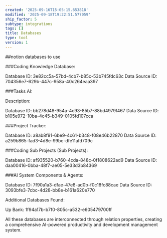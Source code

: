 ```yaml
---
created: '2025-09-16T15:05:15.653818'
modified: '2025-09-18T19:22:51.577059'
ship_factor: 5
subtype: integrations
tags: []
title: Databases
type: tool
version: 1
---
```


##notion databases to use

###Coding Knowledge Database:

Database ID: 3e82cc5a-57bd-4cb7-b85c-53b745fdc63c
Data Source ID: 704356e7-629b-447c-958a-40c264eaa397

###Tasks AI:

Description: 

Database ID: bb278d48-954a-4c93-85b7-88bd4979f467
Data Source ID: b105e972-10ba-4c45-b349-0105fd107cca

###Project Tracker:

Database ID: a8ab8f91-6be9-4c61-b348-f08e46b22870
Data Source ID: a259b865-fad3-4d8e-99bc-dfe11afd709c

###Coding Sub Projects (Sub Projects):

Database ID: af935520-b760-4cda-848c-0f1808622ad9
Data Source ID: daa00416-0bba-48f7-ae05-5e33d3b84369

###AI System Components & Agents:

Database ID: 7f90a1a3-dfae-47e8-ad0b-f0c18fc88cae
Data Source ID: 3093bfe3-7cbc-4d28-bb8e-b161a620e770


Additional Databases Found:

Up Bank: 1f94a17b-b7f0-805c-a532-e605479700ff


All these databases are interconnected through relation properties, creating a comprehensive AI-powered productivity and development management system.